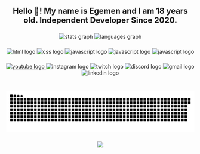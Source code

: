 <h2 align="center">Hello 👋! My name is Egemen and I am 18 years old. Independent Developer Since 2020.</h2>

###

<div align="center">
  <img src="https://github-readme-stats.vercel.app/api?username=vezironi&hide_title=false&hide_rank=false&show_icons=true&include_all_commits=true&count_private=true&disable_animations=false&theme=dracula&locale=en&hide_border=false" height="150" alt="stats graph"  />
  <img src="https://github-readme-stats.vercel.app/api/top-langs?username=vezironi&locale=en&hide_title=false&layout=compact&card_width=320&langs_count=5&theme=dracula&hide_border=false" height="150" alt="languages graph"  />
</div>

###

<div align="center">
  <img src="https://img.shields.io/static/v1?message=Html 5&logo=Html5&label=&color=FF5700&logoColor=white&labelColor=&style=for-the-badge" height="35" alt="html logo"  />
  <img src="https://img.shields.io/static/v1?message=Css 3&logo=Css3&label=&color=1673B6&logoColor=white&labelColor=&style=for-the-badge" height="35" alt="css logo"  />
  <img src="https://img.shields.io/static/v1?message=Javascript&logo=Javascript&label=&color=F0DB4F&logoColor=white&labelColor=&style=for-the-badge" height="35" alt="javascript logo"  />
  <img src="https://img.shields.io/static/v1?message=Typescript&logo=Typescript&label=&color=2D79C7&logoColor=white&labelColor=&style=for-the-badge" height="35" alt="javascript logo"  />
  <img src="https://img.shields.io/static/v1?message=Php&logo=Php&label=&color=8A93BE&logoColor=white&labelColor=&style=for-the-badge" height="35" alt="javascript logo"  />  
</div>

###

<div align="center">
  <a href= "https://www.youtube.com/channel/UCgKXOSblNRpeNV0lwnhu_cw"> <img src="https://img.shields.io/static/v1?message=Youtube&logo=youtube&label=&color=FF0000&logoColor=white&labelColor=&style=for-the-badge" height="35" alt="youtube logo"  /> </a>
  <img src="https://img.shields.io/static/v1?message=Instagram&logo=instagram&label=&color=E4405F&logoColor=white&labelColor=&style=for-the-badge" height="35" alt="instagram logo"  />
  <img src="https://img.shields.io/static/v1?message=Twitch&logo=twitch&label=&color=9146FF&logoColor=white&labelColor=&style=for-the-badge" height="35" alt="twitch logo"  />
  <img src="https://img.shields.io/static/v1?message=Discord&logo=discord&label=&color=7289DA&logoColor=white&labelColor=&style=for-the-badge" height="35" alt="discord logo"  />
  <img src="https://img.shields.io/static/v1?message=Gmail&logo=gmail&label=&color=D14836&logoColor=white&labelColor=&style=for-the-badge" height="35" alt="gmail logo"  />
  <img src="https://img.shields.io/static/v1?message=LinkedIn&logo=linkedin&label=&color=0077B5&logoColor=white&labelColor=&style=for-the-badge" height="35" alt="linkedin logo"  />
</div>

###

<br clear="both">

<div align="center">
  <img src="https://github.com/VezirOni/vezironi/blob/main/snake.svg" alt="Snake animation"/>
</div>

###

<div align="center" dir="auto">
    <a href="https://discord.com/users/996488031932514394" title="Discord Account" rel="nofollow"><img src="https://lanyard.cnrad.dev/api/996488031932514394" data-canonical-src="https://api.lanyard.rest/v1/users/996488031932514394" style="max-width: 100%;"></a>
</div>

